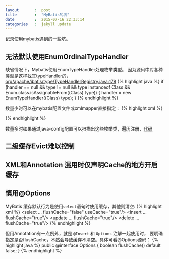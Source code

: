 ```yaml
---
layout       :  post
title        :  "MyBatis的坑"
date         :  2015-07-16 22:33:14
categories   :  jekyll update
---
```


记录使用mybatis遇到的一些坑。

## 无法默认使用EnumOrdinalTypeHandler

缺省情况下，Mybatis使用EnumTypeHandler处理枚举类型。
因为源码中对各种类型是这样找其typeHandler的，[org/apache/ibatis/type/TypeHandlerRegistry.java:178](https://github.com/mybatis/mybatis-3/blob/master/src/main/java/org/apache/ibatis/type/TypeHandlerRegistry.java#L178)
{% highlight java %}
if (handler == null && type != null && type instanceof Class && Enum.class.isAssignableFrom((Class<?>) type)) {
    handler = new EnumTypeHandler((Class<?>) type);
}
{% endhighlight %}

数量少时可以在mybatis配置文件或xmlmapper直接指定：
{% highlight xml %}
<!-- mybatis-config.xml -->
<typeHandlers>
  <typeHandler handler="org.apache.ibatis.type.EnumOrdinalTypeHandler" javaType="java.math.RoundingMode"/>
</typeHandlers>

<!-- UserMapper.xml -->
<result column="roundingMode" property="roundingMode" typeHandler="org.apache.ibatis.type.EnumOrdinalTypeHandler"/>
{% endhighlight %}

数量多时如果通过java-config配置可以扫描出这些枚举类，遍历注册，[代码](https://github.com/Alwayswithme/spitter/blob/master/src/main/java/me/phx/config/MybatisConfig.java#L44)

## 二级缓存Evict难以控制

## XML和Annotation 混用时仅声明Cache的地方开启缓存

## 慎用@Options
MyBatis 缓存默认行为是使用`select`语句时使用缓存，其他则清空:
{% highlight xml %}
<select ... flushCache="false" useCache="true"/>
<insert ... flushCache="true"/>
<update ... flushCache="true"/>
<delete ... flushCache="true"/>
{% endhighlight %}

但用Annotation有一点例外，就是 `@Insert` 和 `Options` 注解一起使用时，
要明确指定是否flushCache，不然会导致缓存不清空。具体可看@Options源码：
{% highlight java %}
public @interface Options {
  boolean flushCache() default false;
}
{% endhighlight %}

